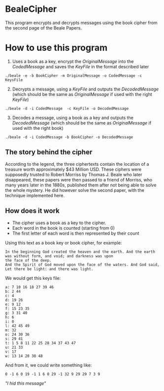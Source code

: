 # BealeCipher
This program encrypts and decrypts messages using the book cipher from the second page of the Beale Papers.

# How to use this program
1. Uses a book as a key, encrypt the *OriginalMessage* into the *CodedMessage* and saves the *KeyFile* in the format described later
```
./beale -e -b BookCipher -m OriginalMessage -o CodedMessage -c KeysFile 
```

2. Decrypts a message, using a *KeyFile* and outputs the *DecodedMessage* (which should be the same as *OriginalMessage* if used with the right *KeyFile*)
```
./beale -d -i CodedMessage  -c KeyFile -o DecodedMessage 
```

3. Decodes a message, using a book as a key and outputs the *DecodedMessage* (which should be the same as *OriginalMessage* if used with the right book)
```
./beale -d -i CodedMessage -b BookCipher -o DecodedMessage 
```

## The story behind the cipher
According to the legend, the three ciphertexts contain the location of a treasure worth approximately $43 Million USD. These ciphers were supposedly trusted to Robert Morriss by Thomas J. Beale who later disappeared, these papers were then passed to a friend of Morriss, who many years later in the 1880s, published them after not being able to solve the whole mystery. He did however solve the second paper, with the technique implemented here.

## How does it work
+ The cipher uses a book as a key to the cipher.  
+ Each word in the book is counted (starting from 0)
+ The first letter of each word is then represented by their count

Using this text as a book key or book cipher, for example:
```
In the beginning God created the heaven and the earth. And the earth was without form, and void; and darkness was upon
the face of the deep.
And the Spirit of God moved upon the face of the waters. And God said, Let there be light: and there was light.
```

We would get this keys file:
```
a: 7 10 16 18 27 39 46
b: 2 44
c: 4
d: 19 26
e: 9 12
f: 15 23 35
g: 3 31 40
h: 6
i: 0
l: 42 45 49
m: 32
o: 24 30 36
s: 29 41
t: 1 5 8 11 22 25 28 34 37 43 47
u: 21 33
v: 17
w: 13 14 20 38 48
```

And from it, we could write something like:
```
0 -1 6 0 19 -1 1 6 0 29 -1 32 9 29 29 7 3 9
```
*"I hid this message"*

